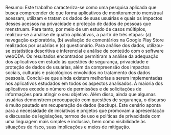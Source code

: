 Resumo: Este trabalho caracteriza-se como uma pesquisa aplicada que busca compreender de que forma aplicativos de monitoramento menstrual acessam, utilizam e tratam os dados de suas usuárias e quais os impactos desses acessos na privacidade e proteção de dados de pessoas que menstruam. Para tanto, por meio de um estudo de casos múltiplos, realizou-se a análise de quatro aplicativos, a partir de três etapas: (a) navegação exploratória, (b) avaliação de comentários na Google Play Store realizados por usuárias e (c) questionário. Para análise dos dados, utilizou-se estatística descritiva e inferencial e análise de conteúdo com o software webQDA. Os resultados encontrados permitiram a análise da adequação dos aplicativos em estudo às questões de segurança, privacidade e proteção de dados de usuárias, além da compreensão dos impactos sociais, culturais e psicológicos envolvidos no tratamento dos dados pessoais. Conclui-se que ainda existem melhorias a serem implementadas nos aplicativos estudados em todos os aspectos analisados. A maioria dos aplicativos excede o número de permissões e de solicitações de informações para atingir o seu objetivo. Além disso, ainda que algumas usuárias demonstrem preocupação com questões de segurança, o discurso é muito pautado em recuperação de dados (backup). Este cenário aponta para a necessidade de iniciativas e projetos que promovam a apresentação e discussão de legislações, termos de uso e políticas de privacidade com uma linguagem mais simples e inclusiva, bem como visibilidade às situações de risco, suas implicações e meios de mitigação.

